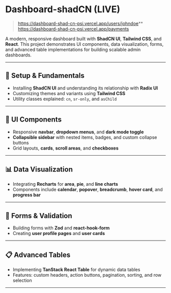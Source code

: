 # Dashboard-shadCN (LIVE)

>https://dashboard-shad-cn-psi.vercel.app/users/johndoe**
>https://dashboard-shad-cn-psi.vercel.app/payments

A modern, responsive dashboard built with **ShadCN UI**, **Tailwind CSS**, and **React**. This project demonstrates UI components, data visualization, forms, and advanced table implementations for building scalable admin dashboards.

---

## 🔧 Setup & Fundamentals
- Installing **ShadCN UI** and understanding its relationship with **Radix UI**  
- Customizing themes and variants using **Tailwind CSS**  
- Utility classes explained: `cn`, `sr-only`, and `asChild`  

---

## 🧩 UI Components
- Responsive **navbar**, **dropdown menus**, and **dark mode toggle**  
- **Collapsible sidebar** with nested items, badges, and custom collapse buttons  
- Grid layouts, **cards**, **scroll areas**, and **checkboxes**  

---

## 📊 Data Visualization
- Integrating **Recharts** for **area**, **pie**, and **line charts**  
- Components include **calendar**, **popover**, **breadcrumb**, **hover card**, and **progress bar**  

---

## 📝 Forms & Validation
- Building forms with **Zod** and **react-hook-form**  
- Creating **user profile pages** and **user cards**  

---

## 📋 Advanced Tables
- Implementing **TanStack React Table** for dynamic data tables  
- Features: custom headers, action buttons, pagination, sorting, and row selection  

---



